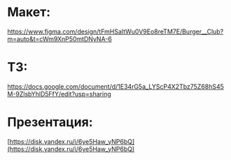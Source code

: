 # Макет: 
https://www.figma.com/design/tFmHSaItWu0V9Eo8reTM7E/Burger__Club?m=auto&t=cWm9XnP50mtDNyNA-6


# ТЗ:
https://docs.google.com/document/d/1E34rG5a_LYScP4X2Tbz75Z68hS45M-9ZlsbYhlD5FfY/edit?usp=sharing

# Презентация:
[[https://disk.yandex.ru/i/6ye5Haw_yNP6bQ](https://disk.yandex.ru/i/6ye5Haw_yNP6bQ)
](https://disk.yandex.ru/i/6ye5Haw_yNP6bQ)
